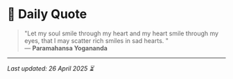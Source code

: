 # 📜 Daily Quote

> "Let my soul smile through my heart and my heart smile through my eyes, that I may scatter rich smiles in sad hearts. "  
> — **Paramahansa Yogananda**

---

_Last updated: 26 April 2025 ⏳_
